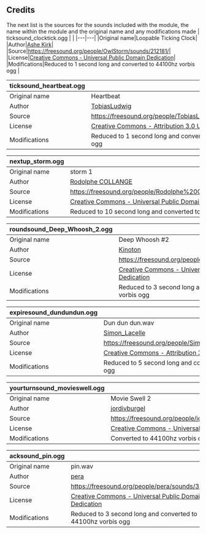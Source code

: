 ## Credits
The next list is the sources for the sounds included with the module, the name within the module and the original name and any modifications made
| ticksound_clocktick.ogg | |
|---|---|
|Original name|Loopable Ticking Clock|
|Author|[Ashe Kirk](https://freesound.org/people/OwlStorm/)|
|Source|https://freesound.org/people/OwlStorm/sounds/212181/|
|License|[Creative Commons - Universal Public Domain Dedication](https://creativecommons.org/publicdomain/zero/1.0/)|
|Modifications|Reduced to 1 second long and converted to 44100hz vorbis ogg |

| ticksound_heartbeat.ogg | |
|---|---|
|Original name|Heartbeat|
|Author|[TobiasLudwig](https://freesound.org/people/TobiasLudwig/)|
|Source|https://freesound.org/people/TobiasLudwig/sounds/387072/|
|License|[Creative Commons - Attribution 3.0 Unported](https://creativecommons.org/licenses/by/3.0/)|
|Modifications|Reduced to 1 second long and converted to 44100hz vorbis ogg |

| nextup_storm.ogg | |
|---|---|
|Original name|storm 1|
|Author|[Rodolphe COLLANGE](https://freesound.org/people/Rodolphe%20COLLANGE/)|
|Source|https://freesound.org/people/Rodolphe%20COLLANGE/sounds/87370/|
|License|[Creative Commons - Universal Public Domain Dedication](https://creativecommons.org/publicdomain/zero/1.0/)|
|Modifications|Reduced to 10 second long and converted to 44100hz vorbis ogg |

| roundsound_Deep_Whoosh_2.ogg | |
|---|---|
|Original name|Deep Whoosh #2|
|Author|[Kinoton](https://freesound.org/people/Kinoton/)|
|Source|https://freesound.org/people/Kinoton/sounds/351259/|
|License|[Creative Commons - Universal Public Domain Dedication](https://creativecommons.org/publicdomain/zero/1.0/)|
|Modifications|Reduced to 3 second long and converted to 44100hz vorbis ogg |

| expiresound_dundundun.ogg | |
|---|---|
|Original name|Dun dun dun.wav|
|Author|[Simon_Lacelle](https://freesound.org/people/Simon_Lacelle/)|
|Source|https://freesound.org/people/Simon_Lacelle/sounds/45654/|
|License|[Creative Commons - Attribution 3.0 Unported](https://creativecommons.org/licenses/by/3.0/)|
|Modifications|Reduced to 5 second long and converted to 44100hz vorbis ogg |

| yourturnsound_movieswell.ogg | |
|---|---|
|Original name|Movie Swell 2|
|Author|[jordivburgel](https://freesound.org/people/jordivburgel/)|
|Source|https://freesound.org/people/jordivburgel/sounds/218524/|
|License|[Creative Commons - Universal Public Domain Dedication](https://creativecommons.org/publicdomain/zero/1.0/)|
|Modifications|Converted to 44100hz vorbis ogg |

| acksound_pin.ogg | |
|---|---|
|Original name|pin.wav|
|Author|[pera](https://freesound.org/people/pera/)|
|Source|https://freesound.org/people/pera/sounds/36165/|
|License|[Creative Commons - Universal Public Domain Dedication](https://creativecommons.org/publicdomain/zero/1.0/)|
|Modifications|Reduced to 3 second long and converted to 44100hz vorbis ogg |